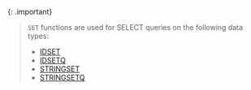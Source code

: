 {: .important}
>`SET` functions are used for SELECT queries on the following data types:
>* [IDSET](/docs/sql-guide/data-types/data-type-set-setq)
>* [IDSETQ](/docs/sql-guide/data-types/data-type-set-setq)
>* [STRINGSET](/docs/sql-guide/data-types/data-type-set-setq)
>* [STRINGSETQ](/docs/sql-guide/data-types/data-type-set-setq)
